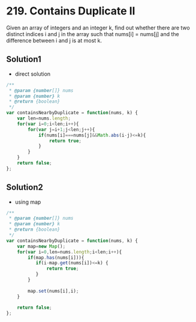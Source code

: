 # 219. Contains Duplicate II
Given an array of integers and an integer k, find out whether there are two distinct indices i and j in the array such that nums[i] = nums[j] and the difference between i and j is at most k.

## Solution1
- direct solution
``` js
/**
 * @param {number[]} nums
 * @param {number} k
 * @return {boolean}
 */
var containsNearbyDuplicate = function(nums, k) {
    var len=nums.length;
    for(var i=0;i<len;i++){
        for(var j=i+1;j<len;j++){
            if(nums[i]===nums[j]&&Math.abs(i-j)<=k){
                return true;
            }
        }
    }   
    return false;
};
```

## Solution2
- using map
``` js
/**
 * @param {number[]} nums
 * @param {number} k
 * @return {boolean}
 */
var containsNearbyDuplicate = function(nums, k) {
    var map=new Map();
    for(var i=0,len=nums.length;i<len;i++){
        if(map.has(nums[i])){
           if(i-map.get(nums[i])<=k) {
               return true;
           }
        }
        
        map.set(nums[i],i);
    }
    
    return false;
};
```


